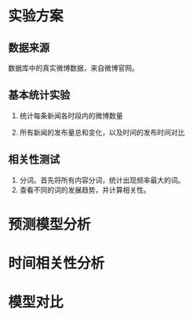 # 实验方案

## 数据来源

数据库中的真实微博数据，来自微博官网。

## 基本统计实验

1. 统计每条新闻各时段内的微博数量

2. 所有新闻的发布量总和变化，以及时间的发布时间对比

## 相关性测试

1. 分词。首先将所有内容分词，统计出现频率最大的词。
2. 查看不同的词的发展趋势，并计算相关性。

# 预测模型分析

# 时间相关性分析

# 模型对比